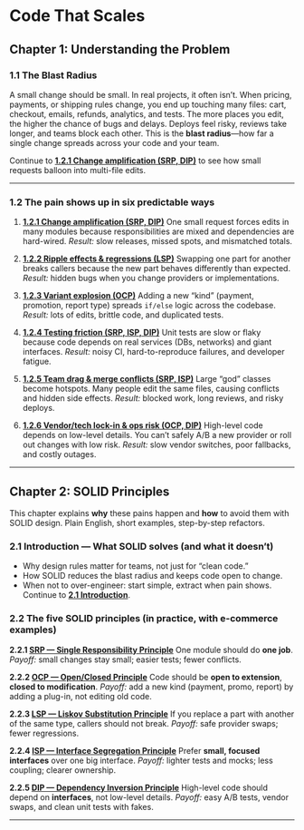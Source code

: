 # Code That Scales

## Chapter 1: Understanding the Problem

### 1.1 The Blast Radius

A small change should be small. In real projects, it often isn’t.
When pricing, payments, or shipping rules change, you end up touching many files: cart, checkout, emails, refunds, analytics, and tests.
The more places you edit, the higher the chance of bugs and delays. Deploys feel risky, reviews take longer, and teams block each other.
This is the **blast radius**—how far a single change spreads across your code and your team.

Continue to **[1.2.1 Change amplification (SRP, DIP)](./Change_Amplification.md)** to see how small requests balloon into multi-file edits.

---

### 1.2 The pain shows up in six predictable ways

1. **[1.2.1 Change amplification (SRP, DIP)](./Change_Amplification.md)**
   One small request forces edits in many modules because responsibilities are mixed and dependencies are hard-wired.
   *Result:* slow releases, missed spots, and mismatched totals.

2. **[1.2.2 Ripple effects & regressions (LSP)](./Ripple_Effect_And_Regressions.md)**
   Swapping one part for another breaks callers because the new part behaves differently than expected.
   *Result:* hidden bugs when you change providers or implementations.

3. **[1.2.3 Variant explosion (OCP)](./Variant_Explosion.md)**
   Adding a new “kind” (payment, promotion, report type) spreads `if/else` logic across the codebase.
   *Result:* lots of edits, brittle code, and duplicated tests.

4. **[1.2.4 Testing friction (SRP, ISP, DIP)](./Testing_Friction.md)**
   Unit tests are slow or flaky because code depends on real services (DBs, networks) and giant interfaces.
   *Result:* noisy CI, hard-to-reproduce failures, and developer fatigue.

5. **[1.2.5 Team drag & merge conflicts (SRP, ISP)](./Team_Drag_And_Merge_Conflicts.md)**
   Large “god” classes become hotspots. Many people edit the same files, causing conflicts and hidden side effects.
   *Result:* blocked work, long reviews, and risky deploys.

6. **[1.2.6 Vendor/tech lock-in & ops risk (OCP, DIP)](./Vendor_Tech_Lock_In_And_Ops_Risk.md)**
   High-level code depends on low-level details. You can’t safely A/B a new provider or roll out changes with low risk.
   *Result:* slow vendor switches, poor fallbacks, and costly outages.

---

## Chapter 2: SOLID Principles

This chapter explains **why** these pains happen and **how** to avoid them with SOLID design.
Plain English, short examples, step-by-step refactors.

### 2.1 Introduction — What SOLID solves (and what it doesn’t)

* Why design rules matter for teams, not just for “clean code.”
* How SOLID reduces the blast radius and keeps code open to change.
* When not to over-engineer: start simple, extract when pain shows.
  Continue to **[2.1 Introduction](./SOLID_Introduction.md)**.

### 2.2 The five SOLID principles (in practice, with e-commerce examples)

**2.2.1 [SRP — Single Responsibility Principle](./SRP_Single_Responsibility.md)**
One module should do **one job**.
*Payoff:* small changes stay small; easier tests; fewer conflicts.

**2.2.2 [OCP — Open/Closed Principle](./OCP_Open_Closed.md)**
Code should be **open to extension**, **closed to modification**.
*Payoff:* add a new kind (payment, promo, report) by adding a plug-in, not editing old code.

**2.2.3 [LSP — Liskov Substitution Principle](./LSP_Liskov_Substitution.md)**
If you replace a part with another of the same type, callers should not break.
*Payoff:* safe provider swaps; fewer regressions.

**2.2.4 [ISP — Interface Segregation Principle](./ISP_Interface_Segregation.md)**
Prefer **small, focused interfaces** over one big interface.
*Payoff:* lighter tests and mocks; less coupling; clearer ownership.

**2.2.5 [DIP — Dependency Inversion Principle](./DIP_Dependency_Inversion.md)**
High-level code should depend on **interfaces**, not low-level details.
*Payoff:* easy A/B tests, vendor swaps, and clean unit tests with fakes.

---
